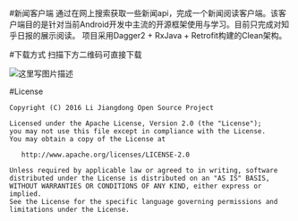 #新闻客户端
通过在网上搜索获取一些新闻api，完成一个新闻阅读客户端。该客户端目的是针对当前Android开发中主流的开源框架使用与学习。目前只完成对知乎日报的展示阅读。
项目采用Dagger2 + RxJava + Retrofit构建的Clean架构。

#下载方式
扫描下方二维码可直接下载

![这里写图片描述](http://lijiangdong.com/app/release/images/download.png)

#License

    Copyright (C) 2016 Li Jiangdong Open Source Project
    
    Licensed under the Apache License, Version 2.0 (the "License");
    you may not use this file except in compliance with the License.
    You may obtain a copy of the License at
    
       http://www.apache.org/licenses/LICENSE-2.0
    
    Unless required by applicable law or agreed to in writing, software
    distributed under the License is distributed on an "AS IS" BASIS,
    WITHOUT WARRANTIES OR CONDITIONS OF ANY KIND, either express or implied.
    See the License for the specific language governing permissions and
    limitations under the License.
